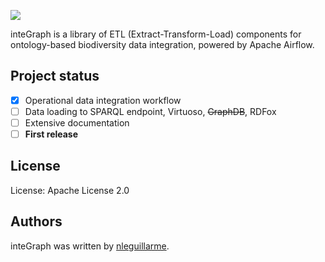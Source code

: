 ![](https://i.ibb.co/C0jzrCk/integraph-logo.png)

inteGraph is a library of ETL (Extract-Transform-Load) components for ontology-based biodiversity data integration, powered by Apache Airflow.

## Project status

- [x] Operational data integration workflow
- [ ] Data loading to SPARQL endpoint, Virtuoso, ~~GraphDB~~, RDFox
- [ ] Extensive documentation
- [ ] **First release**

## License

License: Apache License 2.0

## Authors

inteGraph was written by [nleguillarme](https://github.com/nleguillarme/).
